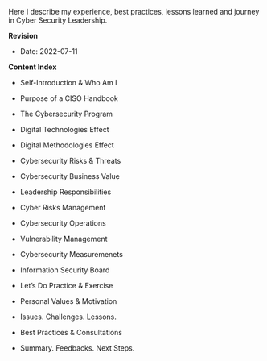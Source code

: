 Here I describe my experience, best practices, lessons learned and journey in Cyber Security Leadership.

**Revision**
- Date: 2022-07-11 

**Content Index**

- Self-Introduction & Who Am I
- Purpose of a CISO Handbook

- The Cybersecurity Program
- Digital Technologies Effect
- Digital Methodologies Effect

- Cybersecurity Risks & Threats
- Cybersecurity Business Value
- Leadership Responsibilities

- Cyber Risks Management
- Cybersecurity Operations
- Vulnerability Management
- Cybersecurity Measuremenets
- Information Security Board

- Let’s Do Practice & Exercise
- Personal Values & Motivation
- Issues. Challenges. Lessons.
- Best Practices & Consultations
- Summary. Feedbacks. Next Steps.
